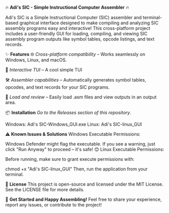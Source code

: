 🔥 **Adi's SIC - Simple Instructional Computer Assembler** 🔥

Adi's SIC is a Simple Instructional Computer (SIC) assembler and terminal-based graphical interface designed to make compiling and analyzing SIC assembly programs easy and interactive! This cross-platform project includes a user-friendly GUI for loading, compiling, and viewing SIC assembly program outputs like symbol tables, opcode listings, and text records.

✨ **Features**
🌐 *Cross-platform compatibility* – Works seamlessly on Windows, Linux, and macOS.

🎨 *Interactive TUI* – A cool simple TUI

🛠 *Assembler capabilities* – Automatically generates symbol tables, opcodes, and text records for your SIC programs.

📂 *Load and review* – Easily load .asm files and view outputs in an output area.

📦 **Installation**
*Go to the Releases section of this repository*.

Windows: Adi's SIC-Windows_GUI.exe
Linux: Adi's SIC-linux_GUI

⚠️ **Known Issues & Solutions**
Windows Executable Permissions:

Windows Defender might flag the executable. If you see a warning, just click "Run Anyway" to proceed – it's safe! 😊
Linux Executable Permissions:

Before running, make sure to grant execute permissions with:

chmod +x "Adi's SIC-linux_GUI"
Then, run the application from your terminal.

📜 **License**
This project is open-source and licensed under the MIT License. See the LICENSE file for more details.

🎉 **Get Started and Happy Assembling!**
Feel free to share your experience, report any issues, or contribute to the project!
